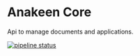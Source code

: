 # Anakeen Core

Api to manage documents and applications.

[![pipeline status](https://gitlab.anakeen.com/Anakeen/Platform-4/anakeen-core/badges/master/pipeline.svg)](https://gitlab.anakeen.com/Anakeen/Platform-4/anakeen-core/commits/master)
